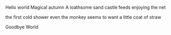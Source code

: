 Hello world
Magical autumn
A loathsome sand castle feeds
enjoying the net





the first cold shower
even the monkey seems to want
a little coat of straw






Goodbye World